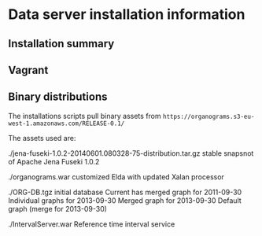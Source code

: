 # Data server installation information

## Installation summary

## Vagrant

## Binary distributions

The installations scripts pull binary assets from `https://organograms.s3-eu-west-1.amazonaws.com/RELEASE-0.1/`

The assets used are:

./jena-fuseki-1.0.2-20140601.080328-75-distribution.tar.gz
    stable snapsnot of Apache Jena Fuseki 1.0.2

./organograms.war
   customized Elda with updated Xalan processor

./ORG-DB.tgz
   initial database
   Current has merged graph for 2011-09-30
   Individual graphs for 2013-09-30
   Merged graph for 2013-09-30
   Default graph (merge for 2013-09-30)

./IntervalServer.war
   Reference time interval service

